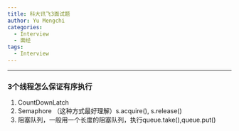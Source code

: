 ```yaml
---
title: 科大讯飞3面试题
author: Yu Mengchi
categories:
  - Interview
  - 面经
tags:
  - Interview
---
```



---
### 3个线程怎么保证有序执行
1. CountDownLatch
2. Semaphore （这种方式最好理解）s.acquire(), s.release()
3. 阻塞队列，一般用一个长度的阻塞队列，执行queue.take(),queue.put()
